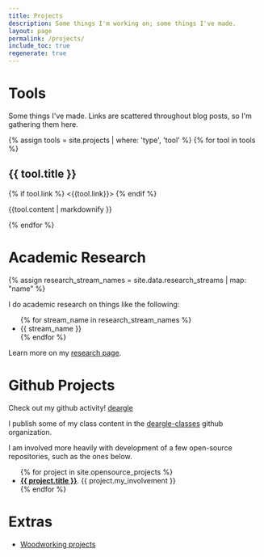 ```yaml
---
title: Projects
description: Some things I'm working on; some things I've made.
layout: page
permalink: /projects/
include_toc: true
regenerate: true
---
```


<h1 class='display-3'>Tools</h1>

Some things I've made. Links are scattered throughout blog posts, so I'm gathering them here.


{% assign tools = site.projects | where: 'type', 'tool' %}
{% for tool in tools %}
<h2 class='' {% if tool.title_short %}data-toc-text="{{ tool.title_short }}"{% endif %}>{{ tool.title }}</h2>

{% if tool.link %}
<{{tool.link}}>
{% endif %}

{{tool.content | markdownify }}

{% endfor %}


<h1 class='display-3'>Academic Research</h1>

{% assign research_stream_names = site.data.research_streams | map: "name"  %}

I do academic research on things like the following:
<ul>
{% for stream_name in research_stream_names %}
<li>{{ stream_name }}</li>
{% endfor %}
</ul>

Learn more on my <a href="{% link research.md %}">research page</a>.


<h1 class='display-3'>Github Projects</h1>

Check out my github activity! <a href="{{ site.github_username }}"><i class="fab fa-github"></i> deargle</a>

I publish some of my class content in the
[<i class="fab fa-github"></i> deargle-classes](https://github.com/deargle-classes)
github organization.

I am involved more heavily with development of a few open-source repositories, such as the ones below.

<ul>
{% for project in site.opensource_projects %}
<li> <strong><a href="{{ project.repo_link }}">{{ project.title }}</a></strong>. {{ project.my_involvement }}  </li>
{% endfor %}
</ul>



<h1 class='display-3'>Extras</h1>

<div class="mb-2">
  <ul>
    <li><a href="{% link woodworking/index.md %}">Woodworking projects</a></li>
  </ul>
</div>
